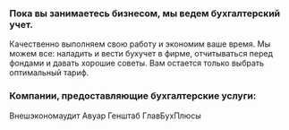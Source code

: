 ### Пока вы занимаетесь бизнесом, мы ведем бухгалтерский учет. 

Качественно выполняем свою работу и экономим ваше время. Мы можем все: наладить и вести бухучет в фирме, отчитываться перед фондами и давать хорошие советы. Вам остается только выбрать оптимальный тариф.

### Компании, предоставляющие бухгалтерские услуги:

Внешэкономаудит 
Авуар 
Генштаб 
ГлавБухПлюсы

